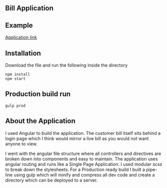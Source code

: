 ## Bill Application 

## Example

[Application link](http://skybill.s3-website-eu-west-1.amazonaws.com/)

## Installation
Download the file and run the following inside the directory

```
npm install
npm start
```

## Production build run 

```
gulp prod
```

## About the Application

I used Angular to build the application. The customer bill itself sits behind a login page which I think would mirror a live bill as you would not want anyone to view. 

I went with the angular file structure where all controllers and directives are broken down into components and easy to maintain. The application uses angular routing and runs like a Single Page Application. I used modular scss to break down the stylesheets. For a Production ready build I built a pipe-line using gulp which will minify and compress all dev code and create a directory which can be deployed to a server.

